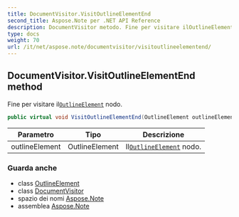 ```yaml
---
title: DocumentVisitor.VisitOutlineElementEnd
second_title: Aspose.Note per .NET API Reference
description: DocumentVisitor metodo. Fine per visitare ilOutlineElement nodo.
type: docs
weight: 70
url: /it/net/aspose.note/documentvisitor/visitoutlineelementend/
---
```

## DocumentVisitor.VisitOutlineElementEnd method

Fine per visitare il[`OutlineElement`](../../outlineelement/) nodo.

```csharp
public virtual void VisitOutlineElementEnd(OutlineElement outlineElement)
```

| Parametro | Tipo | Descrizione |
| --- | --- | --- |
| outlineElement | OutlineElement | Il[`OutlineElement`](../../outlineelement/) nodo. |

### Guarda anche

* class [OutlineElement](../../outlineelement/)
* class [DocumentVisitor](../)
* spazio dei nomi [Aspose.Note](../../documentvisitor/)
* assemblea [Aspose.Note](../../../)


